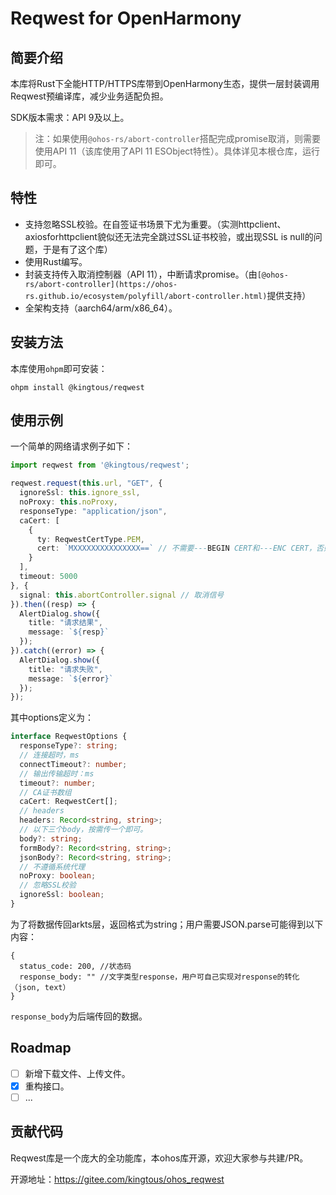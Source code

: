 # Reqwest for OpenHarmony

## 简要介绍

本库将Rust下全能HTTP/HTTPS库带到OpenHarmony生态，提供一层封装调用Reqwest预编译库，减少业务适配负担。

SDK版本需求：API 9及以上。

> 注：如果使用`@ohos-rs/abort-controller`搭配完成promise取消，则需要使用API 11（该库使用了API 11 ESObject特性）。具体详见本根仓库，运行即可。


## 特性

- 支持忽略SSL校验。在自签证书场景下尤为重要。（实测httpclient、axiosforhttpclient貌似还无法完全跳过SSL证书校验，或出现SSL is null的问题，于是有了这个库）
- 使用Rust编写。
- 封装支持传入取消控制器（API 11），中断请求promise。（由`[@ohos-rs/abort-controller](https://ohos-rs.github.io/ecosystem/polyfill/abort-controller.html)`提供支持）
- 全架构支持（aarch64/arm/x86_64）。

## 安装方法

本库使用`ohpm`即可安装：
```shell
ohpm install @kingtous/reqwest
```

## 使用示例

一个简单的网络请求例子如下：


```typescript
import reqwest from '@kingtous/reqwest';

reqwest.request(this.url, "GET", {
  ignoreSsl: this.ignore_ssl,
  noProxy: this.noProxy,
  responseType: "application/json",
  caCert: [
    {
      ty: ReqwestCertType.PEM,
      cert: `MXXXXXXXXXXXXXXX==` // 不需要---BEGIN CERT和---ENC CERT，否则会报错，添加不上
    }
  ],
  timeout: 5000
}, {
  signal: this.abortController.signal // 取消信号
}).then((resp) => {
  AlertDialog.show({
    title: "请求结果",
    message: `${resp}`
  });
}).catch((error) => {
  AlertDialog.show({
    title: "请求失败",
    message: `${error}`
  });
});
```

其中options定义为：
```typescript
interface ReqwestOptions {
  responseType?: string;
  // 连接超时，ms
  connectTimeout?: number;
  // 输出传输超时：ms
  timeout?: number;
  // CA证书数组
  caCert: ReqwestCert[];
  // headers
  headers: Record<string, string>;
  // 以下三个body，按需传一个即可。
  body?: string;
  formBody?: Record<string, string>;
  jsonBody?: Record<string, string>;
  // 不遵循系统代理
  noProxy: boolean;
  // 忽略SSL校验
  ignoreSsl: boolean;
}
```

为了将数据传回arkts层，返回格式为string；用户需要JSON.parse可能得到以下内容：
```json5
{
  status_code: 200, //状态码
  response_body: "" //文字类型response，用户可自己实现对response的转化（json, text）
}
```

`response_body`为后端传回的数据。


## Roadmap

- [ ] 新增下载文件、上传文件。
- [x] 重构接口。
- [ ] ...

## 贡献代码

Reqwest库是一个庞大的全功能库，本ohos库开源，欢迎大家参与共建/PR。

开源地址：https://gitee.com/kingtous/ohos_reqwest
